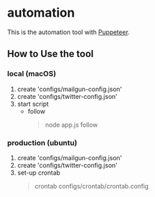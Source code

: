 
# automation
This is the automation tool with [Puppeteer](https://pptr.dev/).

## How to Use the tool
### local (macOS)
1. create 'configs/mailgun-config.json'  
1. create 'configs/twitter-config.json'  
1. start script
    - follow
        > node app.js follow

### production (ubuntu)
1. create 'configs/mailgun-config.json'  
1. create 'configs/twitter-config.json'  
1. set-up crontab
    > crontab configs/crontab/crontab.config

